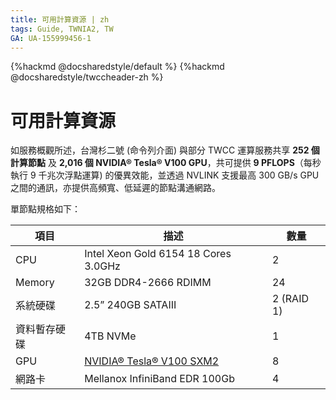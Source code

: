 ```yaml
---
title: 可用計算資源 | zh
tags: Guide, TWNIA2, TW
GA: UA-155999456-1
---
```


{%hackmd @docsharedstyle/default %}
{%hackmd @docsharedstyle/twccheader-zh %}

# 可用計算資源

如服務概觀所述，台灣杉二號 (命令列介面) 與部分 TWCC 運算服務共享 **252 個計算節點** 及 **2,016 個 NVIDIA® Tesla® V100 GPU**，共可提供 **9 PFLOPS**（每秒執行 9 千兆次浮點運算) 的優異效能，並透過 NVLINK 支援最高 300 GB/s GPU 之間的通訊，亦提供高頻寬、低延遲的節點溝通網路。

單節點規格如下：

| 項目 | 描述 | 數量 |
| -------- | -------- | -------- |
| CPU    | Intel Xeon Gold 6154 18 Cores 3.0GHz   |  2    |
| Memory    | 32GB DDR4-2666 RDIMM   |  24     |
| 系統硬碟    | 2.5” 240GB SATAIII   |  2 (RAID 1)     |
| 資料暫存硬碟    | 4TB NVMe   |  1     |
| GPU    | [NVIDIA® Tesla® V100 SXM2](https://www.nvidia.com/en-us/data-center/v100/)   |  8     |
| 網路卡    | Mellanox InfiniBand EDR 100Gb  |  4     |
